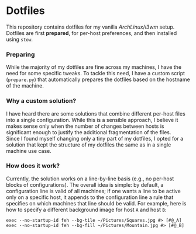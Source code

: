 Dotfiles
===
This repository contains dotfiles for my vanilla _ArchLinux_/_i3wm_ setup.  
Dotfiles are first **prepared**, for per-host preferences, and then installed using `stow`.

### Preparing
While the majority of my dotfiles are fine across my machines, I have the need for some specific tweaks.
To tackle this need, I have a custom script (`prepare.py`) that automatically prepares the dotfiles based on the hostname of the machine.
### Why a custom solution?
I have heard there are some solutions that combine different per-host files into a single configuration.
While this is a sensible approach, I believe it makes sense only when the number of changes between hosts is significant enough to justify the additional fragmentation of the files.  
Since I found myself changing only a tiny part of my dotfiles, I opted for a solution that kept the structure of my dotfiles the same as in a single machine use case.
### How does it work?
Currently, the solution works on a line-by-line basis (e.g., no per-host blocks of configurations).
The overall idea is simple: by default, a configuration line is valid of all machines; if one wants a line to be active only on a specific host, it appends to the configuration line a rule that specifies on which machines that line should be valid.
For example, here is how to specify a different background image for host `A` and host `B`:
```
exec --no-startup-id feh --bg-tile ~/Pictures/Squares.jpg #> [#@_A]
exec --no-startup-id feh --bg-fill ~/Pictures/Mountain.jpg #> [#@_B]
```
